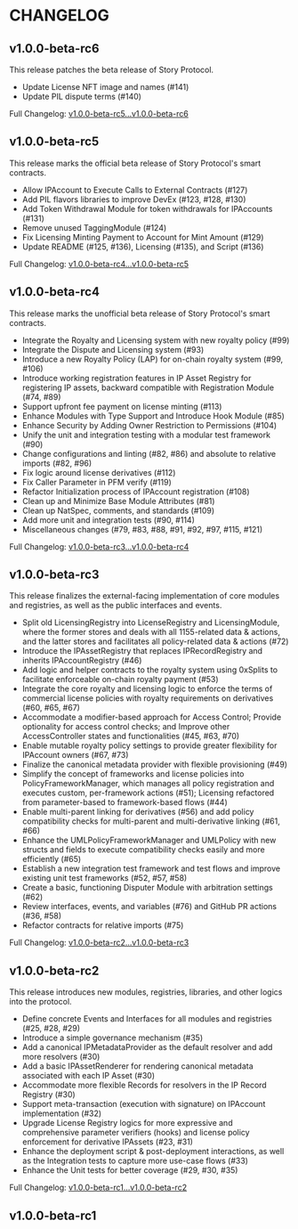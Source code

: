 # CHANGELOG

## v1.0.0-beta-rc6

This release patches the beta release of Story Protocol.

- Update License NFT image and names (#141)
- Update PIL dispute terms (#140)

Full Changelog: [v1.0.0-beta-rc5...v1.0.0-beta-rc6](https://github.com/storyprotocol/protocol-core/compare/v1.0.0-beta-rc5...v1.0.0-beta-rc6)

## v1.0.0-beta-rc5

This release marks the official beta release of Story Protocol's smart contracts.

- Allow IPAccount to Execute Calls to External Contracts (#127)
- Add PIL flavors libraries to improve DevEx (#123, #128, #130)
- Add Token Withdrawal Module for token withdrawals for IPAccounts (#131)
- Remove unused TaggingModule (#124)
- Fix Licensing Minting Payment to Account for Mint Amount (#129)
- Update README (#125, #136), Licensing (#135), and Script (#136)

Full Changelog: [v1.0.0-beta-rc4...v1.0.0-beta-rc5](https://github.com/storyprotocol/protocol-core/compare/v1.0.0-beta-rc4...v1.0.0-beta-rc5)

## v1.0.0-beta-rc4

This release marks the unofficial beta release of Story Protocol's smart contracts.

- Integrate the Royalty and Licensing system with new royalty policy (#99)
- Integrate the Dispute and Licensing system (#93)
- Introduce a new Royalty Policy (LAP) for on-chain royalty system (#99, #106)
- Introduce working registration features in IP Asset Registry for registering IP assets, backward compatible with Registration Module (#74, #89)
- Support upfront fee payment on license minting (#113)
- Enhance Modules with Type Support and Introduce Hook Module (#85)
- Enhance Security by Adding Owner Restriction to Permissions (#104)
- Unify the unit and integration testing with a modular test framework (#90)
- Change configurations and linting (#82, #86) and absolute to relative imports (#82, #96)
- Fix logic around license derivatives (#112)
- Fix Caller Parameter in PFM verify (#119)
- Refactor Initialization process of IPAccount registration (#108)
- Clean up and Minimize Base Module Attributes (#81)
- Clean up NatSpec, comments, and standards (#109)
- Add more unit and integration tests (#90, #114)
- Miscellaneous changes (#79, #83, #88, #91, #92, #97, #115, #121)

Full Changelog: [v1.0.0-beta-rc3...v1.0.0-beta-rc4](https://github.com/storyprotocol/protocol-core/compare/v1.0.0-beta-rc3...v1.0.0-beta-rc4)

## v1.0.0-beta-rc3

This release finalizes the external-facing implementation of core modules and registries, as well as the public interfaces and events.

- Split old LicensingRegistry into LicenseRegistry and LicensingModule, where the former stores and deals with all 1155-related data & actions, and the latter stores and facilitates all policy-related data & actions (#72)
- Introduce the IPAssetRegistry that replaces IPRecordRegistry and inherits IPAccountRegistry (#46)
- Add logic and helper contracts to the royalty system using 0xSplits to facilitate enforceable on-chain royalty payment (#53)
- Integrate the core royalty and licensing logic to enforce the terms of commercial license policies with royalty requirements on derivatives (#60, #65, #67)
- Accommodate a modifier-based approach for Access Control; Provide optionality for access control checks; and Improve other AccessController states and functionalities (#45, #63, #70)
- Enable mutable royalty policy settings to provide greater flexibility for IPAccount owners (#67, #73)
- Finalize the canonical metadata provider with flexible provisioning (#49)
- Simplify the concept of frameworks and license policies into PolicyFrameworkManager, which manages all policy registration and executes custom, per-framework actions (#51); Licensing refactored from parameter-based to framework-based flows (#44)
- Enable multi-parent linking for derivatives (#56) and add policy compatibility checks for multi-parent and multi-derivative linking (#61, #66)
- Enhance the UMLPolicyFrameworkManager and UMLPolicy with new structs and fields to execute compatibility checks easily and more efficiently (#65)
- Establish a new integration test framework and test flows and improve existing unit test frameworks (#52, #57, #58)
- Create a basic, functioning Disputer Module with arbitration settings (#62)
- Review interfaces, events, and variables (#76) and GitHub PR actions (#36, #58)
- Refactor contracts for relative imports (#75)

Full Changelog: [v1.0.0-beta-rc2...v1.0.0-beta-rc3](https://github.com/storyprotocol/protocol-core/compare/v1.0.0-beta-rc2...v1.0.0-beta-rc3)

## v1.0.0-beta-rc2

This release introduces new modules, registries, libraries, and other logics into the protocol.

- Define concrete Events and Interfaces for all modules and registries (#25, #28, #29)
- Introduce a simple governance mechanism (#35)
- Add a canonical IPMetadataProvider as the default resolver and add more resolvers (#30)
- Add a basic IPAssetRenderer for rendering canonical metadata associated with each IP Asset (#30)
- Accommodate more flexible Records for resolvers in the IP Record Registry (#30)
- Support meta-transaction (execution with signature) on IPAccount implementation (#32)
- Upgrade License Registry logics for more expressive and comprehensive parameter verifiers (hooks) and license policy enforcement for derivative IPAssets (#23, #31)
- Enhance the deployment script & post-deployment interactions, as well as the Integration tests to capture more use-case flows (#33)
- Enhance the Unit tests for better coverage (#29, #30, #35)

Full Changelog: [v1.0.0-beta-rc1...v1.0.0-beta-rc2](https://github.com/storyprotocol/protocol-core/compare/d0df7d4...v1.0.0-beta-rc2)

## v1.0.0-beta-rc1
